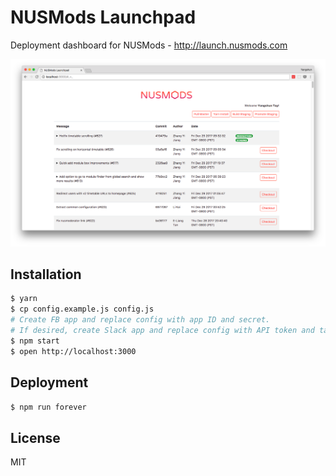 # NUSMods Launchpad

Deployment dashboard for NUSMods - http://launch.nusmods.com

![Demo](screenshots/demo.png)

## Installation

```sh
$ yarn
$ cp config.example.js config.js
# Create FB app and replace config with app ID and secret.
# If desired, create Slack app and replace config with API token and target channel IDs.
$ npm start
$ open http://localhost:3000
```

## Deployment

```sh
$ npm run forever
```

## License

MIT
